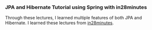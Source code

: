 ### JPA and Hibernate Tutorial using Spring with in28minutes
Through these lectures, I learned multiple features of both JPA and Hibernate. I learned these lectures from [in28minutes](https://www.youtube.com/watch?v=MaI0_XdpdP8).
